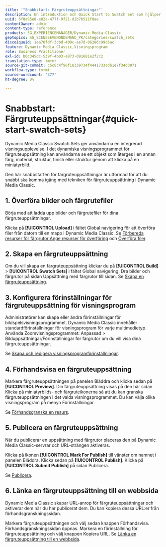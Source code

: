 ```yaml
---
title: '"Snabbstart: Färgruteuppsättningar"'
description: En introduktion och Quick Start to Swatch Set som hjälper dig att komma igång snabbt.
uuid: 6f8a95e8-e82a-477f-9f21-d2b7b511f8ae
contentOwner: admin
content-type: reference
products: SG_EXPERIENCEMANAGER/Dynamic-Media-Classic
geptopics: SG_SCENESEVENONDEMAND_PK/categories/swatch_sets
discoiquuid: 1ea70fdf-3cbd-409c-ae7d-06286c99c6ac
feature: Dynamic Media Classic,Visningsprogram
role: Business Practitioner
exl-id: b0c345dc-539f-4b03-a873-091681e2f2c2
translation-type: tm+mt
source-git-commit: c5c8c4f96f18339734f4441733cdb1e7f34d3071
workflow-type: tm+mt
source-wordcount: '377'
ht-degree: 0%

---
```


# Snabbstart: Färgruteuppsättningar{#quick-start-swatch-sets}

Dynamic Media Classic Swatch Sets ger användarna en integrerad visningsupplevelse. I det dynamiska visningsprogrammet för färgruteuppsättning kan användarna se ett objekt som återges i en annan färg, material, struktur, finish eller struktur genom att klicka på en miniatyrbild.

Den här snabbstarten för färgruteuppsättningar är utformad för att du snabbt ska komma igång med tekniken för färgruteuppsättning i Dynamic Media Classic.

## 1. Överföra bilder och färgrutefiler

Börja med att ladda upp bilder och färgrutefiler för dina färgruteuppsättningar.

Klicka på **[!UICONTROL Upload]** i fältet Global navigering för att överföra filer från datorn till en mapp i Dynamic Media Classic. Se [Förbereda resurser för färgrutor Ange resurser för överföring](preparing-swatch-set-assets-upload.md#preparing-swatch-set-assets-for-upload) och [Överföra filer](uploading-files.md#uploading-your-files).

## 2. Skapa en färgruteuppsättning

Om du vill skapa en färgruteuppsättning klickar du på **[!UICONTROL Build]** > **[!UICONTROL Swatch Sets]** i fältet Global navigering. Dra bilder och färgrutor på sidan Uppsättning med färgrutor till sidan. Se [Skapa en färgruteuppsättning](creating-swatch-set.md#creating-a-swatch-set).

## 3. Konfigurera förinställningar för färgruteuppsättning för visningsprogram

Administratörer kan skapa eller ändra förinställningar för bildspelsvisningsprogrammet. Dynamic Media Classic innehåller standardförinställningar för visningsprogram för varje multimedietyp. Använda Zoomvisningsprogrammet: Anpassad > Bilduppsättningar/Förinställningar för färgrutor om du vill visa dina färgruteuppsättningar.

Se [Skapa och redigera visningsprogramförinställningar](application-setup.md#adding-and-editing-viewer-presets).

## 4. Förhandsvisa en färgruteuppsättning

Markera färgruteuppsättningen på panelen Bläddra och klicka sedan på **[!UICONTROL Preview]**. Din färgruteuppsättning visas på den här sidan. Klicka på miniatyrbilds- och färgruteikonerna så att du kan granska färgruteuppsättningen i det valda visningsprogrammet. Du kan välja olika visningsprogram på menyn Förinställningar.

Se [Förhandsgranska en resurs](previewing-asset.md#previewing-an-asset).

## 5. Publicera en färgruteuppsättning

När du publicerar en uppsättning med färgrutor placeras den på Dynamic Media Classic-servrar och URL-strängen aktiveras.

Klicka på ikonen **[!UICONTROL Mark For Publish]** till vänster om namnet i panelen Bläddra. Klicka sedan på **[!UICONTROL Publish]**. Klicka på **[!UICONTROL Submit Publish]** på sidan Publicera.

Se [Publicera](publishing-files.md#publishing-files).

## 6. Länka en färgruteuppsättning till en webbsida

Dynamic Media Classic skapar URL-anrop för färgruteuppsättningar och aktiverar dem när du har publicerat dem. Du kan kopiera dessa URL:er från förhandsgranskningssidan.

Markera färgruteuppsättningen och välj sedan knappen Förhandsvisa. Förhandsgranskningssidan öppnas. Markera en förinställning för färgruteuppsättning och välj knappen Kopiera URL. Se [Länka en färgruteuppsättning till en webbsida](linking-swatch-set-web-page.md#linking-a-swatch-set-to-a-web-page).
